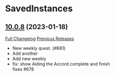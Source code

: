 # SavedInstances

## [10.0.8](https://github.com/SavedInstances/SavedInstances/tree/10.0.8) (2023-01-18)
[Full Changelog](https://github.com/SavedInstances/SavedInstances/compare/10.0.6...10.0.8) [Previous Releases](https://github.com/SavedInstances/SavedInstances/releases)

- New weekly quest. (#681)  
- Add another  
- Add new weekly  
- fix: show Aiding the Accord complete and finish  
    fixes #678  
